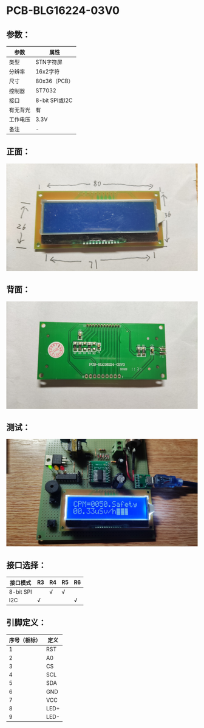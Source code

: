 # PCB-BLG16224-03V0

## 参数：

| 参数     | 属性           |
| -------- | -------------- |
| 类型     | STN字符屏      |
| 分辨率   | 16x2字符       |
| 尺寸     | 80x36（PCB）   |
| 控制器   | ST7032         |
| 接口     | 8-bit SPI或I2C |
| 有无背光 | 有             |
| 工作电压 | 3.3V           |
| 备注     | -              |

## 正面：

![正面](正面.jpg)

## 背面：

![背面](背面.jpg)

## 测试：

![测试](测试.jpg)

## 接口选择：

| 接口模式  | R3   | R4   | R5   | R6   |
| --------- | ---- | ---- | ---- | ---- |
| 8-bit SPI |      | √    | √    |      |
| I2C       | √    |      |      | √    |

## 引脚定义：

| 序号（板标） | 定义 |
| ------------ | ---- |
| 1            | RST  |
| 2            | A0   |
| 3            | CS   |
| 4            | SCL  |
| 5            | SDA  |
| 6            | GND  |
| 7            | VCC  |
| 8            | LED+ |
| 9            | LED- |